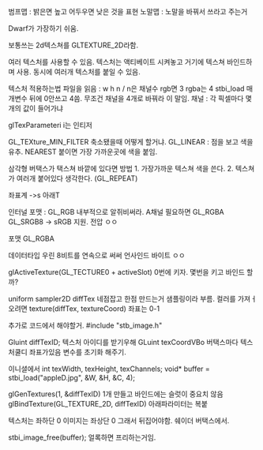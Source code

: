 범프맵 : 밝은면 높고 어두우면 낮은 것을 표현
노말맵 : 노말을 바꿔서 쓰라고 주는거

Dwarf가 가장하기 쉬움.

보통쓰는 2d텍스쳐를 GLTEXTURE_2D라함.

여러 텍스처를 사용할 수 있음.
텍스처는 액티베이트 시켜놓고 거기에 텍스쳐 바인드하며 사용.
동시에 여러개 텍스처를 붙일 수 있음.

텍스처 적용하는법
파일을 읽음 : w h n / n은 채널수 rgb면 3 rgba는 4
stbi_load 매개변수 뒤에 0안쓰고 4씀. 무조건 채널을 4개로 바꿔라 이 말임.
채널 : 각 픽셀마다 몇개의 값이 들어가냐

glTexParameteri i는 인티저

GL_TEXture_MIN_FILTER 축소됐을때 어떻게 할거냐.
GL_LINEAR : 점을 보고 색을 유추.
NEAREST 붙이면 가장 가까운곳에 색을 붙임.

삼각형 버택스가 택스쳐 바깥에 있다면
방법 1. 가장가까운 텍스쳐 색을 쓴다. 2. 텍스쳐가 여러개 붙어있다 생각한다. (GL_REPEAT)

좌표계 ->s 아래T

인터널 포맷 : GL_RGB 내부적으로 알쥐비써라. A채널 필요하면 GL_RGBA
GL_SRGB8 -> sRGB 지원. 전압 ㅇㅇ

포맷
GL_RGBA

데이터타입
우린 8비트를 연속으로 써써 언사인드 바이트 ㅇㅇ

glActiveTexture(GL_TECTURE0 + activeSlot) 0번에 키자. 몇번을 키고 바인드 할까?

uniform sampler2D diffTex 네점잡고 한점 만드는거 샘플링이라 부름.
컬러를 가져ㅓ오려면 texture(diffTex, textureCoord) 좌표는 0-1

추가로 코드에서 해야할거.
#include "stb_image.h"

Gluint diffTexID; 텍스처 아이디를 받기우해
GLuint texCoordVBo 버택스마다 텍스처쿨디 좌표가있음
변수를 초기화 해주기.

이니셜에서
int texWidth, texHeight, texChannels;
void\* buffer = stbi_load("appleD.jpg", &W, &H, &C, 4);

glGenTextures(1, &diffTexID) 1개 만들고
바인드에는 슬럿이 중요치 않음
glBindTexture(GL_TEXTURE_2D, diffTexID)
아래파라미터는 복붙

텍스처는 좌하단 0 이미지는 좌상단 0 그래서 뒤집어야함. 쉐이더 버택스에서.

stbi_image_free(buffer); 얼록하면 프리하는거임.
